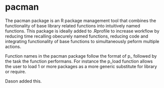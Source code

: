 pacman
======

The pacman package is an R package management tool that combines the functionality of base library related functions into intuitively named functions.  This package is ideally added to .Rprofile to increase workflow by reducing time recalling obecurely named functions, reducing code and integrating functionality of base functions to simultaneously peform multiple actions.  

Function names in the pacman package follow the format of p_ followed by the task the function performans.  For instance the p_load function allows the user to load 1 or more packages as a more generic substitute for library or require.

Dason added this.
